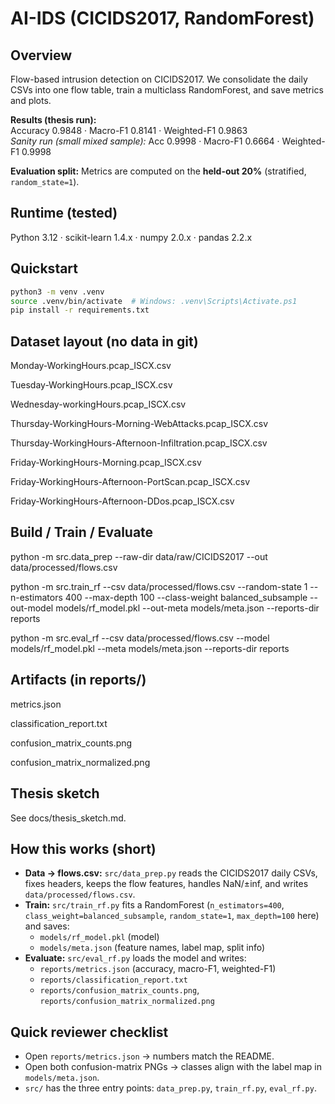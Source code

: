 # AI-IDS (CICIDS2017, RandomForest)

## Overview
Flow-based intrusion detection on CICIDS2017. We consolidate the daily CSVs into one flow table,
train a multiclass RandomForest, and save metrics and plots.

**Results (thesis run):**  
Accuracy 0.9848 · Macro-F1 0.8141 · Weighted-F1 0.9863  
*Sanity run (small mixed sample):* Acc 0.9998 · Macro-F1 0.6664 · Weighted-F1 0.9998

**Evaluation split:** Metrics are computed on the **held-out 20%** (stratified, `random_state=1`).

## Runtime (tested)
Python 3.12 · scikit-learn 1.4.x · numpy 2.0.x · pandas 2.2.x

## Quickstart
```bash
python3 -m venv .venv
source .venv/bin/activate  # Windows: .venv\Scripts\Activate.ps1
pip install -r requirements.txt
```
## Dataset layout (no data in git)

Monday-WorkingHours.pcap_ISCX.csv

Tuesday-WorkingHours.pcap_ISCX.csv

Wednesday-workingHours.pcap_ISCX.csv

Thursday-WorkingHours-Morning-WebAttacks.pcap_ISCX.csv

Thursday-WorkingHours-Afternoon-Infiltration.pcap_ISCX.csv

Friday-WorkingHours-Morning.pcap_ISCX.csv

Friday-WorkingHours-Afternoon-PortScan.pcap_ISCX.csv

Friday-WorkingHours-Afternoon-DDos.pcap_ISCX.csv

## Build / Train / Evaluate

python -m src.data_prep --raw-dir data/raw/CICIDS2017 --out data/processed/flows.csv

python -m src.train_rf --csv data/processed/flows.csv --random-state 1 --n-estimators 400 --max-depth 100 --class-weight balanced_subsample --out-model models/rf_model.pkl --out-meta models/meta.json --reports-dir reports

python -m src.eval_rf --csv data/processed/flows.csv --model models/rf_model.pkl --meta models/meta.json --reports-dir reports

## Artifacts (in reports/)
metrics.json

classification_report.txt

confusion_matrix_counts.png

confusion_matrix_normalized.png

## Thesis sketch
See docs/thesis_sketch.md.

## How this works (short)
- **Data → flows.csv:** `src/data_prep.py` reads the CICIDS2017 daily CSVs, fixes headers, keeps the flow features, handles NaN/±inf, and writes `data/processed/flows.csv`.
- **Train:** `src/train_rf.py` fits a RandomForest (`n_estimators=400`, `class_weight=balanced_subsample`, `random_state=1`, `max_depth=100` here) and saves:
  - `models/rf_model.pkl` (model)  
  - `models/meta.json` (feature names, label map, split info)
- **Evaluate:** `src/eval_rf.py` loads the model and writes:
  - `reports/metrics.json` (accuracy, macro-F1, weighted-F1)  
  - `reports/classification_report.txt`  
  - `reports/confusion_matrix_counts.png`, `reports/confusion_matrix_normalized.png`

## Quick reviewer checklist
- Open `reports/metrics.json` → numbers match the README.  
- Open both confusion-matrix PNGs → classes align with the label map in `models/meta.json`.  
- `src/` has the three entry points: `data_prep.py`, `train_rf.py`, `eval_rf.py`.
